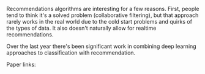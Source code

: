 Recommendations algorithms are interesting for a few reasons. First, people tend to think it's a solved problem (collaborative filtering), but that approach rarely works in the real world due to the cold start problems and quirks of the types of data. It also doesn't naturally allow for realtime recommendations.

Over the last year there's been significant work in combining deep learning approaches to classification with recommendation.

Paper links:

